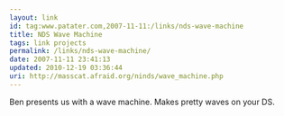 ```yaml
---
layout: link
id: tag:www.patater.com,2007-11-11:/links/nds-wave-machine
title: NDS Wave Machine
tags: link projects
permalink: /links/nds-wave-machine/
date: 2007-11-11 23:41:13
updated: 2010-12-19 03:36:44
uri: http://masscat.afraid.org/ninds/wave_machine.php
---
```

Ben presents us with a wave machine. Makes pretty waves on your DS.
